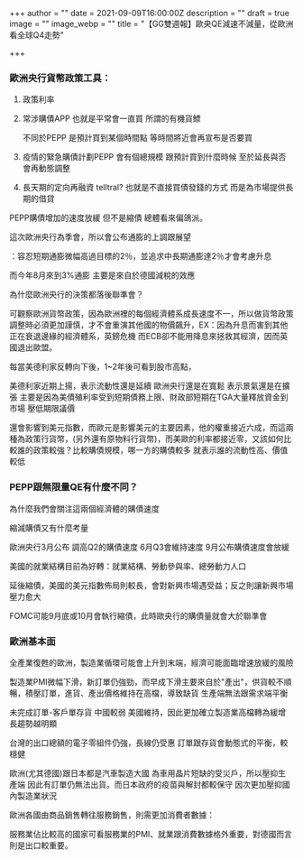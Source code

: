 +++
author = ""
date = 2021-09-09T16:00:00Z
description = ""
draft = true
image = ""
image_webp = ""
title = "【GG雙週報】歐央QE減速不減量，從歐洲看全球Q4走勢"

+++
### 歐洲央行貨幣政策工具：

1. 政策利率
2. 常涉購債APP 也就是平常會一直買 所謂的有機貨鰾

   不同於PEPP 是預計買到某個時間點 等時間將近會再宣布是否要買
3. 疫情的緊急購債計劃PEPP 會有個總規模 跟預計買到什麼時候 至於延長與否會再動態調整
4. 長天期的定向再融資 telltral?  也就是不直接買債發錢的方式 而是為市場提供長期的借貸

PEPP購債增加的速度放緩 但不是縮債  總體看來偏鴿派。

這次歐洲央行為季會，所以會公布通膨的上調跟展望

：容忍短期通膨微幅高過目標的2％，並追求中長期通膨達2％才會考慮升息

而今年8月來到3%通膨 主要是來自於德國減稅的效應

為什麼歐洲央行的決策都落後聯準會？

可觀察歐洲貨幣政策，因為歐洲裡的每個經濟體系成長速度不一，所以做貨幣政策調整時必須更加謹慎，才不會重演其他國的物價飆升，EX：因為升息而害到其他正在衰退邊緣的經濟體系，英鎊危機 而ECB卻不能用降息來拯救其經濟，因而英國退出歐盟。

每當美德利家反轉向下後，1\~2年後可看到股市高點，

美德利家近期上揚，表示流動性還是延續 歐洲央行還是在寬鬆 表示景氣還是在擴張 主要是因為美債殖利率受到短期債務上限、財政部短期在TGA大量釋放資金到市場 壓低期限議價

還會影響到美元指數，而歐元是影響美元的主要因素，他的權重接近六成，而這兩種為政策行貨幣，(另外還有原物料行貨幣)，而美歐的利率都接近零，又該如何比較誰的政策較強？比較購債規模，哪一方的購債較多 就表示誰的流動性高、價值較低

### PEPP跟無限量QE有什麼不同？

為什麼我們會關注這兩個經濟體的購債速度

縮減購債又有什麼考量

歐洲央行3月公布 調高Q2的購債速度 6月Q3會維持速度 9月公布購債速度會放緩 

美國的就業結構目前為好轉：就業結構、勞動參與率、總勞動力人口

延後縮債，美國的美元指數佈局則較長，會對新興市場遇受益；反之則讓新興市場壓力愈大

FOMC可能9月底或10月會執行縮債，此時歐央行的購債量就會大於聯準會

### 歐洲基本面

全產業復甦的歐洲，製造業循環可能會上升到末端，經濟可能面臨增速放緩的風險

製造業PMI微幅下滑，新訂單仍強勁，而早成下滑主要來自於"產出"，供貨較不順暢，積壓訂單，進貨、產出價格維持在高檔，導致缺貨 生產端無法跟需求端平衡

未完成訂單-客戶單存貨 中國較弱 美國維持，因此更加確立製造業高檔轉為緩增長趨勢越明顯

台灣的出口總額的電子零組件仍強，長線仍受惠 訂單跟存貨會動態式的平衡，較穩健

歐洲(尤其德國)跟日本都是汽車製造大國 為車用晶片短缺的受災戶，所以壓抑生產端 因此有訂單仍無法出貨。而日本政府的疫苗與解封都較保守 因次更加壓抑國內製造業狀況

歐洲各國由商品銷售轉往服務銷售，則需更加消費者數據：

服務業佔比較高的國家可看服務業的PMI、就業跟消費數據格外重要，對德國而言則是出口較重要。